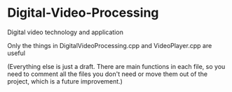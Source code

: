# Digital-Video-Processing

Digital video technology and application

Only the things in DigitalVideoProcessing.cpp and VideoPlayer.cpp are useful

(Everything else is just a draft. There are main functions in each file, so you need to comment all the files you don't need or move them out of the project, which is a future improvement.)
